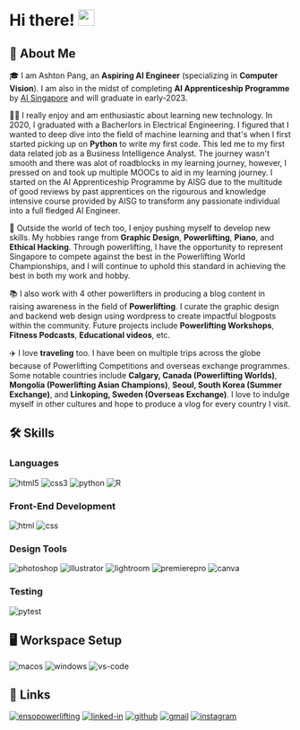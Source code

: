 # Hi there! <img src="https://media.giphy.com/media/hvRJCLFzcasrR4ia7z/giphy.gif" width="29px" height="29px">

## 🚀 About Me

🎓 I am Ashton Pang, an **Aspiring AI Engineer** (specializing in **Computer Vision**). I am also in the midst of completing **AI Apprenticeship Programme** by [AI Singapore](https://aisingapore.org/industryinnovation/aiap/) and will graduate in early-2023.

👨‍💻 I really enjoy and am enthusiastic about learning new technology. In 2020, I graduated with a Bacherlors in Electrical Engineering. I figured that I wanted to deep dive into the field of machine learning and that's when I first started picking up on **Python** to write my first code. This led me to my first data related job as a Business Intelligence Analyst. The journey wasn't smooth and there was alot of roadblocks in my learning journey, however, I pressed on and took up multiple MOOCs to aid in my learning journey. I started on the AI Apprenticeship Programme by AISG due to the multitude of good reviews by past apprentices on the rigourous and knowledge intensive course provided by AISG to transform any passionate individual into a full fledged AI Engineer.

🎸 Outside the world of tech too, I enjoy pushing myself to develop new skills. My hobbies range from **Graphic Design**, **Powerlifting**, **Piano**, and **Ethical Hacking**. Through powerlifting, I have the opportunity to represent Singapore to compete against the best in the Powerlifting World Championships, and I will continue to uphold this standard in achieving the best in both my work and hobby.

📚 I also work with 4 other powerlifters in producing a blog content in raising awareness in the field of **Powerlifting**. I curate the graphic design and backend web design using wordpress to create impactful blogposts within the community. Future projects include **Powerlifting Workshops**, **Fitness Podcasts**, **Educational videos**, etc.

✈️ I love **traveling** too. I have been on multiple trips across the globe because of Powerlifting Competitions and overseas exchange programmes. Some notable countries include **Calgary, Canada (Powerlifting Worlds)**, **Mongolia (Powerlifting Asian Champions)**, **Seoul, South Korea (Summer Exchange)**, and **Linkoping, Sweden (Overseas Exchange)**. I love to indulge myself in other cultures and hope to produce a vlog for every country I visit.

## 🛠️ Skills

### Languages

![html5](https://img.shields.io/badge/HTML5-E34F26?style=for-the-badge&logo=html5&logoColor=white)
![css3](https://img.shields.io/badge/CSS3-1572B6?style=for-the-badge&logo=css3&logoColor=white)
![python](https://img.shields.io/badge/Python-3776AB?style=for-the-badge&logo=python&logoColor=white)
![R](https://img.shields.io/badge/R-276DC3?style=for-the-badge&logo=r&logoColor=white)

### Front-End Development

![html](https://img.shields.io/badge/HTML5-E34F26?style=for-the-badge&logo=html5&logoColor=white)
![css](https://img.shields.io/badge/CSS3-1572B6?style=for-the-badge&logo=css3&logoColor=white)

### Design Tools

![photoshop](https://img.shields.io/badge/Adobe%20Photoshop-31A8FF?style=for-the-badge&logo=Adobe%20Photoshop&logoColor=black)
![illustrator](https://img.shields.io/badge/Adobe%20Illustrator-FF9A00?style=for-the-badge&logo=adobe%20illustrator&logoColor=white)
![lightroom](https://img.shields.io/badge/Adobe%20Lightroom-31A8FF?style=for-the-badge&logo=Adobe%20Lightroom&logoColor=white)
![premierepro](https://img.shields.io/badge/Adobe%20Premiere%20Pro-9999FF?style=for-the-badge&logo=Adobe%20Premiere%20Pro&logoColor=white)
![canva](https://img.shields.io/badge/canva-00C4CC?style=for-the-badge&logo=canva&logoColor=white)

### Testing

![pytest](https://img.shields.io/badge/Pytest-3776AB?style=for-the-badge&logo=python&logoColor=white)

## 🖥️ Workspace Setup

![macos](https://img.shields.io/badge/mac%20os-000000?style=for-the-badge&logo=apple&logoColor=white)
![windows](https://img.shields.io/badge/Windows_10-0078D6?style=for-the-badge&logo=windows&logoColor=white)
![vs-code](https://img.shields.io/badge/VS_Code-007ACC?style=for-the-badge&logo=Visual-Studio-Code&logoColor=white)

## 🔗 Links

[![ensopowerlifting](https://img.shields.io/badge/Wordpress-21759B?style=for-the-badge&logo=wordpress&logoColor=white)](https://ensopowerlifting.com/)
[![linked-in](https://img.shields.io/badge/Linked_In-0077B5?style=for-the-badge&logo=LinkedIn&logoColor=white)](https://www.linkedin.com/in/ashton-pang-3ba23314a/)
[![github](https://img.shields.io/badge/GitHub-000000?style=for-the-badge&logo=GitHub&logoColor=white)](https://github.com/ashtonpangxq)
[![gmail](https://img.shields.io/badge/Gmail-D14836?style=for-the-badge&logo=Gmail&logoColor=white)](mailto:https://github.com/ashtonpangxq)
[![instagram](https://img.shields.io/badge/Instagram-E4405F?style=for-the-badge&logo=instagram&logoColor=white)](https://www.instagram.com/symmetricpxq/)

